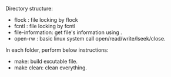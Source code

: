 Directory structure: 
- flock : file locking by flock
- fcntl : file locking by fcntl
- file-information: get file's information using <struct stat>.
- open-rw   : basic linux system call open/read/write/lseek/close.

In each folder, perform below instructions:

- make: build excutable file.
- make clean: clean everything.